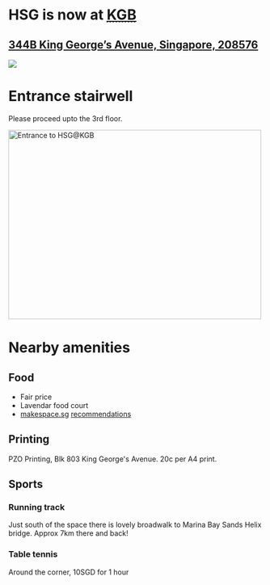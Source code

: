 <h1>HSG is now at <a href=http://www.flickr.com/photos/hendry/10849527296><abbr title="King George Building">KGB</abbr></a></h1>

<h2><a href="https://maps.google.com.sg/?q=344B%20King%20George%20Avenue,%20Singapore,%20208576">344B King George&#8217;s Avenue, Singapore, 208576</a></h2>

<p><img src="http://maps.googleapis.com/maps/api/staticmap?zoom=16&amp;size=1200x600&amp;maptype=roadmap&amp;markers=%7C1.3104381856185,103.86247224201&amp;sensor=true" /></p>

# Entrance stairwell

Please proceed upto the 3rd floor.

<a href="http://www.flickr.com/photos/hendry/10849464725" title="Entrance to HSG@KGB by Kai Hendry, on Flickr"><img src="//farm3.staticflickr.com/2852/10849464725_833858d6ba.jpg" width="500" height="375" alt="Entrance to HSG@KGB"></a>

# Nearby amenities

## Food

* Fair price
* Lavendar food court
* [makespace.sg](http://makespace.sg/) [recommendations](https://hackpad.com/Best-Eating-Places-around-Makespace-fySmJkJGhwq)

## Printing

PZO Printing, Blk 803 King George's Avenue. 20c per A4 print.

## Sports

### Running track

Just south of the space there is lovely broadwalk to Marina Bay Sands Helix bridge. Approx 7km there and back!

### Table tennis

Around the corner, 10SGD for 1 hour
